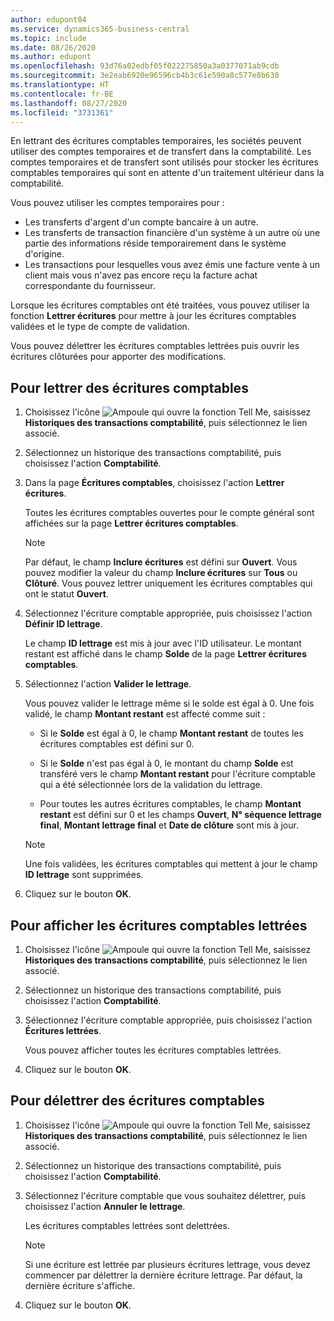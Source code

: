 ```yaml
---
author: edupont04
ms.service: dynamics365-business-central
ms.topic: include
ms.date: 08/26/2020
ms.author: edupont
ms.openlocfilehash: 93d76a02edbf05f022275850a3a0377071ab9cdb
ms.sourcegitcommit: 3e2eab6920e96596cb4b3c61e590a8c577e8b630
ms.translationtype: HT
ms.contentlocale: fr-BE
ms.lasthandoff: 08/27/2020
ms.locfileid: "3731361"
---
```

En lettrant des écritures comptables temporaires, les sociétés peuvent utiliser des comptes temporaires et de transfert dans la comptabilité. Les comptes temporaires et de transfert sont utilisés pour stocker les écritures comptables temporaires qui sont en attente d'un traitement ultérieur dans la comptabilité.  

Vous pouvez utiliser les comptes temporaires pour :  

- Les transferts d'argent d'un compte bancaire à un autre.  
- Les transferts de transaction financière d'un système à un autre où une partie des informations réside temporairement dans le système d'origine.  
- Les transactions pour lesquelles vous avez émis une facture vente à un client mais vous n'avez pas encore reçu la facture achat correspondante du fournisseur.  

Lorsque les écritures comptables ont été traitées, vous pouvez utiliser la fonction **Lettrer écritures** pour mettre à jour les écritures comptables validées et le type de compte de validation.  

Vous pouvez délettrer les écritures comptables lettrées puis ouvrir les écritures clôturées pour apporter des modifications.  

## <a name="to-apply-general-ledger-entries"></a>Pour lettrer des écritures comptables  

1. Choisissez l'icône ![Ampoule qui ouvre la fonction Tell Me](../../../media/ui-search/search_small.png "Dites-moi ce que vous voulez faire"), saisissez **Historiques des transactions comptabilité**, puis sélectionnez le lien associé.  
2. Sélectionnez un historique des transactions comptabilité, puis choisissez l'action **Comptabilité**.  
3. Dans la page **Écritures comptables**, choisissez l'action **Lettrer écritures**.  

    Toutes les écritures comptables ouvertes pour le compte général sont affichées sur la page **Lettrer écritures comptables**.  

    > [!NOTE]  
    > Par défaut, le champ **Inclure écritures** est défini sur **Ouvert**. Vous pouvez modifier la valeur du champ **Inclure écritures** sur **Tous** ou **Clôturé**. Vous pouvez lettrer uniquement les écritures comptables qui ont le statut **Ouvert**.  

4. Sélectionnez l'écriture comptable appropriée, puis choisissez l'action **Définir ID lettrage**.  

    Le champ **ID lettrage** est mis à jour avec l'ID utilisateur. Le montant restant est affiché dans le champ **Solde** de la page **Lettrer écritures comptables**.  
5. Sélectionnez l'action **Valider le lettrage**.  

    Vous pouvez valider le lettrage même si le solde est égal à 0. Une fois validé, le champ **Montant restant** est affecté comme suit :  

    - Si le **Solde** est égal à 0, le champ **Montant restant** de toutes les écritures comptables est défini sur 0.  

    - Si le **Solde** n'est pas égal à 0, le montant du champ **Solde** est transféré vers le champ **Montant restant** pour l'écriture comptable qui a été sélectionnée lors de la validation du lettrage.  

    - Pour toutes les autres écritures comptables, le champ **Montant restant** est défini sur 0 et les champs **Ouvert**, **N° séquence lettrage final**, **Montant lettrage final** et **Date de clôture** sont mis à jour.  

    > [!NOTE]  
    > Une fois validées, les écritures comptables qui mettent à jour le champ **ID lettrage** sont supprimées.  

6. Cliquez sur le bouton **OK**.  

## <a name="to-view-the-applied-general-ledger-entries"></a>Pour afficher les écritures comptables lettrées  

1. Choisissez l'icône ![Ampoule qui ouvre la fonction Tell Me](../../../media/ui-search/search_small.png "Dites-moi ce que vous voulez faire"), saisissez **Historiques des transactions comptabilité**, puis sélectionnez le lien associé.  
2. Sélectionnez un historique des transactions comptabilité, puis choisissez l'action **Comptabilité**.  
3. Sélectionnez l'écriture comptable appropriée, puis choisissez l'action **Écritures lettrées**.  

    Vous pouvez afficher toutes les écritures comptables lettrées.  

4. Cliquez sur le bouton **OK**.  

## <a name="to-unapply-general-ledger-entries"></a>Pour délettrer des écritures comptables  

1. Choisissez l'icône ![Ampoule qui ouvre la fonction Tell Me](../../media/ui-search/search_small.png "Dites-moi ce que vous voulez faire"), saisissez **Historiques des transactions comptabilité**, puis sélectionnez le lien associé.  
2. Sélectionnez un historique des transactions comptabilité, puis choisissez l'action **Comptabilité**.  
3. Sélectionnez l'écriture comptable que vous souhaitez délettrer, puis choisissez l'action **Annuler le lettrage**.  

    Les écritures comptables lettrées sont delettrées.  

    > [!NOTE]  
    > Si une écriture est lettrée par plusieurs écritures lettrage, vous devez commencer par délettrer la dernière écriture lettrage. Par défaut, la dernière écriture s'affiche.  

4. Cliquez sur le bouton **OK**.  

